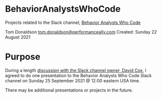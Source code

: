 # BehaviorAnalystsWhoCode

Projects related to the Slack channel, [Behavior Analysts Who Code](https://www.codingbehavioranalysts.org)

Tom Donaldson
tom.donaldson@performanceally.com
Created: Sunday 22 August 2021

# Purpose

During a length [discussion with the Slack channel owner, David Cox](https://behavioranaly-yw87919.slack.com/archives/D02APN949UL), I agreed to do one presentation to the Behavior Analysts Who Code Slack channel on Sunday 25 September 2021 @ 12:00 eastern USA time.

There may be additional presentations or projects in the future.



